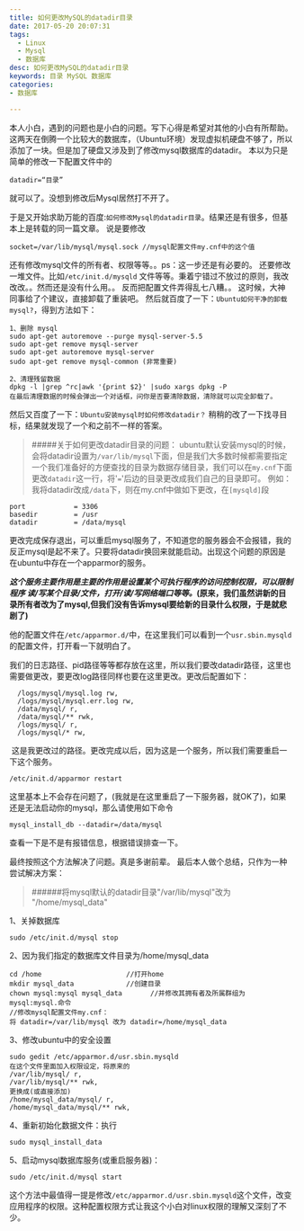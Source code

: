 ```yaml
---
title: 如何更改MySQL的datadir目录
date: 2017-05-20 20:07:31
tags:
  - Linux
  - Mysql
  - 数据库
desc: 如何更改MySQL的datadir目录
keywords: 目录 MySQL 数据库 
categories:
- 数据库

---
```

本人小白，遇到的问题也是小白的问题。写下心得是希望对其他的小白有所帮助。
这两天在倒腾一个比较大的数据库，（Ubuntu环境）发现虚拟机硬盘不够了，所以添加了一块。但是加了硬盘又涉及到了修改mysql数据库的datadir。
本以为只是简单的修改一下配置文件中的
```
datadir=“目录”
```
就可以了。没想到修改后Mysql居然打不开了。
<!--more-->
于是又开始求助万能的百度:``如何修改Mysql的datadir目录``。结果还是有很多，但基本上是转载的同一篇文章。
说是要修改
```
socket=/var/lib/mysql/mysql.sock //mysql配置文件my.cnf中的这个值
```
还有修改mysql文件的所有者、权限等等。。ps：这一步还是有必要的。
还要修改一堆文件。比如``/etc/init.d/mysqld`` 文件等等。秉着宁错过不放过的原则，我改改改。。然而还是没有什么用。。
反而把配置文件弄得乱七八糟。。
这时候，大神同事给了个建议，直接卸载了重装吧。
然后就百度了一下：``Ubuntu如何干净的卸载mysql?``，得到方法如下：
```
1、删除 mysql
sudo apt-get autoremove --purge mysql-server-5.5
sudo apt-get remove mysql-server
sudo apt-get autoremove mysql-server
sudo apt-get remove mysql-common (非常重要)

2、清理残留数据
dpkg -l |grep ^rc|awk '{print $2}' |sudo xargs dpkg -P
在最后清理数据的时候会弹出一个对话框，问你是否要清除数据，清除就可以完全卸载了。

```
然后又百度了一下：``Ubuntu安装mysql时如何修改datadir？``
稍稍的改了一下找寻目标，结果就发现了一个和之前不一样的答案。
>#####关于如何更改datadir目录的问题：
ubuntu默认安装mysql的时候，会将datadir设置为``/var/lib/mysql``下面，但是我们大多数时候都需要指定一个我们准备好的方便查找的目录为数据存储目录，我们可以在``my.cnf``下面更改``datadir``这一行，将'``=``'后边的目录更改成我们自己的目录即可。
    例如：我将datadir改成``/data``下，则在my.cnf中做如下更改，在``[mysqld]``段
```
port            = 3306
basedir         = /usr
datadir         = /data/mysql

```
更改完成保存退出，可以重启mysql服务了，不知道您的服务器会不会报错，我的反正mysql是起不来了。只要将datadir换回来就能启动。出现这个问题的原因是在ubuntu中存在一个apparmor的服务。

<b><i>这个服务主要作用是主要的作用是设置某个可执行程序的访问控制权限，可以限制程序 读/写某个目录/文件，打开/读/写网络端口等等。</i>(原来，我们虽然讲新的目录所有者改为了mysql,但我们没有告诉mysql要给新的目录什么权限，于是就悲剧了)</b>

他的配置文件在``/etc/apparmor.d/``中，在这里我们可以看到一个``usr.sbin.mysqld``的配置文件，打开看一下就明白了。

我们的日志路径、pid路径等等都存放在这里，所以我们要改datadir路径，这里也需要做更改，要更改log路径同样也要在这里更改。更改后配置如下：
```
  /logs/mysql/mysql.log rw,
  /logs/mysql/mysql.err.log rw,
  /data/mysql/ r,
  /data/mysql/** rwk,
  /logs/mysql/ r,
  /logs/mysql/* rw,
```
 这是我更改过的路径。更改完成以后，因为这是一个服务，所以我们需要重启一下这个服务。
```
/etc/init.d/apparmor restart
```
这里基本上不会存在问题了，(我就是在这里重启了一下服务器，就OK了)，如果还是无法启动你的mysql，那么请使用如下命令
```
mysql_install_db --datadir=/data/mysql
```
查看一下是不是有报错信息，根据错误排查一下。

最终按照这个方法解决了问题。真是多谢前辈。
最后本人做个总结，只作为一种尝试解决方案：
>######将mysql默认的datadir目录"/var/lib/mysql"改为 "/home/mysql_data"

1、关掉数据库
``` 
sudo /etc/init.d/mysql stop

```
2、因为我们指定的数据库文件目录为/home/mysql_data
```
cd /home                     //打开home
mkdir mysql_data             //创建目录
chown mysql:mysql mysql_data       //并修改其拥有者及所属群组为mysql:mysql.命令
//修改mysql配置文件my.cnf：
将 datadir=/var/lib/mysql 改为 datadir=/home/mysql_data

```
3、修改ubuntu中的安全设置
```
sudo gedit /etc/apparmor.d/usr.sbin.mysqld 
在这个文件里面加入权限设定，将原来的
/var/lib/mysql/ r,
/var/lib/mysql/** rwk,
更换成(或直接添加)
/home/mysql_data/mysql/ r,
/home/mysql_data/mysql/** rwk,

```
4、重新初始化数据文件：执行
```
sudo mysql_install_data

```
5、启动mysql数据库服务(或重启服务器)：
```
sudo /etc/init.d/mysql start

```
这个方法中最值得一提是修改``/etc/apparmor.d/usr.sbin.mysqld``这个文件，改变应用程序的权限。这种配置权限方式让我这个小白对linux权限的理解又深刻了不少。